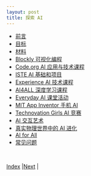 ```yaml
---
layout: post
title: 探索 AI
---
```


- [前言](1-intro)
- [目标](2-framework)
- [材料](3-material)
- [Blockly 可视化编程](5-blockly)
- [Code.org AI 应用与技术课程](7-code-org)
- [ISTE AI 基础和项目](9-iste)
- [Experience AI 技术课程](10-experience-ai)
- [AI4ALL 深度学习课程](13-ai4all)
- [Everyday AI 课堂活动](15-everyday-ai)
- [MIT App Inventor 手机 AI](17-mit-app-inventor)
- [Technovation Girls AI 竞赛](19-tech-girl)
- [AI 交互艺术](23-ml-arts)
- [真实物理世界中的 AI 进化](25-ai-physics)
- [AI for All](27-ng-ai)
- [常见问题](31-faq)

<br/>

[Index](../) |[Next](0-intro) |
